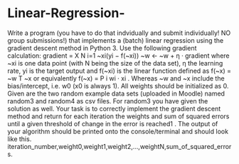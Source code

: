 # Linear-Regression-
Write a program (you have to do that indvidually and submit individually! NO group submissions!) that implements a (batch) linear regression using the gradient descent method in Python 3. Use the following gradient calculation: gradient = X N i=1 ~xi(yi − f(~xi)) ~w ← ~w + η · gradient where ~xi is one data point (with N being the size of the data set), η the learning rate, yi is the target output and f(~xi) is the linear function defined as f(~x) = ~w T ~x or equivalently f(~x) = P i wi · xi . Whereas ~w and ~x include the bias/intercept, i.e. w0 (x0 is always 1). All weights should be initialized as 0. Given are the two random example data sets (uploaded in Moodle) named random3 and random4 as csv files. For random3 you have given the solution as well. Your task is to correctly implement the gradient descent method and return for each iteration the weights and sum of squared errors until a given threshold of change in the error is reached1 . The output of your algorithm should be printed onto the console/terminal and should look like this. iteration_number,weight0,weight1,weight2,...,weightN,sum_of_squared_errors.
